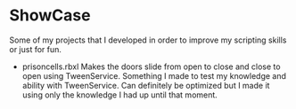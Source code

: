 # ShowCase
Some of my projects that I developed in order to improve my scripting skills or just for fun.
- prisoncells.rbxl
Makes the doors slide from open to close and close to open using TweenService. Something I made to test my knowledge and ability with TweenService. Can definitely be optimized but I made it using only the knowledge I had up until that moment.
